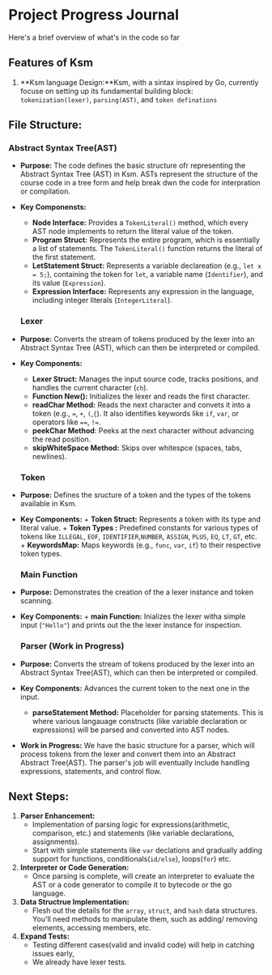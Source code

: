 # Project Progress Journal

Here's a brief overview of what's in the code so far

## Features of Ksm
1. **Ksm language Design:**Ksm, with a sintax inspired by Go, currently focuse on setting up its fundamental  building block: `tokenization(lexer)`, `parsing(AST)`, and `token definations`

## File Structure:
### Abstract Syntax Tree(AST)
+ **Purpose:** The code defines the basic structure ofr representing the Abstract Syntax Tree (AST) in Ksm. ASTs represent the structure of the course code in a tree form and help break dwn the code for interpration or compilation.

+ **Key Componensts:**
    + **Node Interface:** Provides a `TokenLiteral()` method, which every AST node implements to return the literal value of the token.
    + **Program Struct:** Represents the entire program, which is essentially a list of statements. The `TokenLiteral()` function returns the literal of the first statement.
    + **LetStatement Struct:** Represents a variable declareation (e.g., `let x = 5;`), containing the token for `let`, a variable name (`Identifier`), and its value (`Expression`).
    + **Expression Interface:** Represents any expression in the language, including integer literals (`IntegerLiteral`).

    ### Lexer
+ **Purpose:** Converts the stream of tokens produced by the lexer into an Abstract Syntax Tree (AST), which can  then be interpreted or compiled.

+ **Key Components:**
    + **Lexer Struct:** Manages the input source code, tracks positions, and handles the current character (`ch`).
    + **Function New():** Initializes the lexer and reads the first character.
    + **readChar Method:** Reads the next character and convets it into a token (e.g., `=`, `+`, `(`,`{`). It also identifies keywords like `if`, `var`, or operators like `==`, `!=`.
    + **peekChar Method**: Peeks at the next character without advancing the read position.
    + **skipWhiteSpace Method:** Skips over whitespce (spaces, tabs, newlines).


    ### Token
 + **Purpose:** Defines the sructure of a token and the types of the tokens available in Ksm.
 + **Key Components:**
        + **Token Struct:** Represents a token with its type and literal value.
        + **Token Types :** Predefined constants for various types of tokens like `ILLEGAL`,
        `EOF`, `IDENTIFIER`,`NUMBER`, `ASSIGN`, `PLUS`, `EQ`, `LT`, `GT`, etc.
        + **KeywordsMap:** Maps keywords (e.g., `func`, `var`, `if`) to their respective token types.

    ### Main Function
 + **Purpose:** Demonstrates the creation of the a lexer instance and token scanning.
 + **Key Components:** 
        + **main Function:** Inializes the lexer witha simple input (`"Hello"`) and prints out the the lexer instance for inspection.

    ### Parser (Work in Progress)
+ **Purpose:** Converts the stream of tokens produced by the lexer into an Abstract Syntax  Tree(AST), which can then be interpreted or compiled.
+ **Key Components:** Advances the current token to the next one in the input.
    + **parseStatement Method:** Placeholder for parsing statements. This is where various langauage constructs (like variable declaration or expressions) will be parsed and converted into AST nodes.

+ **Work in Progress:**
    We have the basic structure for a parser, which will process tokens from the lexer and convert them into an Abstract Abstract Tree(AST). The parser's job will eventually include handling expressions, statements, and control flow.

## Next Steps:
1. **Parser Enhancement:**
    + Implementation of parsing logic for expressions(arithmetic, comparison, etc.) and statements (like variable declarations, assignments).
    + Start with simple statements like `var` declations and gradually adding support for functions, conditionals(`id/else`), loops(`for`) etc.
2. **Interpreter or Code Generation:**
    + Once parsing is complete, will create an interpreter to evaluate the AST or a code generator to compile it to bytecode or the go language.
3. **Data Structrue Implementation:**
    + Flesh out the details for the `array`, `struct`, and `hash` data structures. You'll need methods to manipulate them, such as adding/ removing elements, accessing members, etc.
4. **Expand Tests:**
    + Testing different cases(valid and invalid code) will help in catching issues early, 
    + We already have lexer tests.

